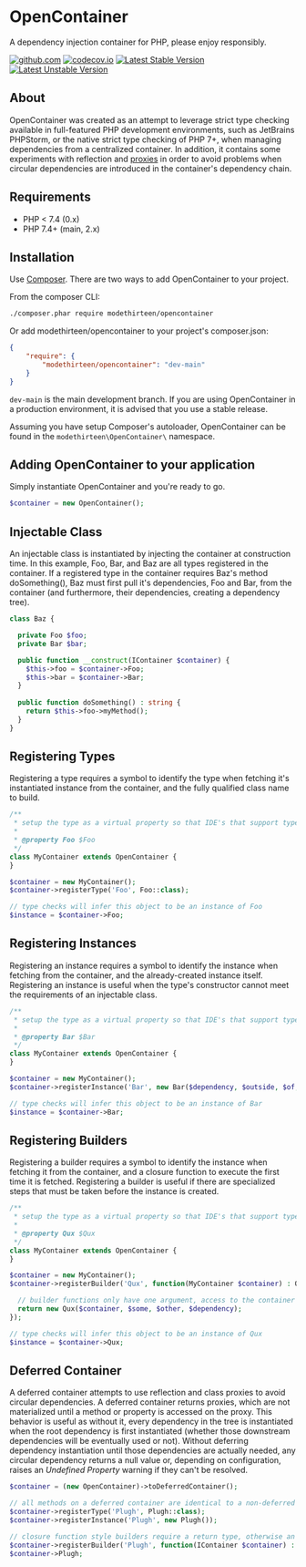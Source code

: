# OpenContainer

A dependency injection container for PHP, please enjoy responsibly.

[![github.com](https://github.com/modethirteen/OpenContainer/workflows/build/badge.svg)](https://github.com/modethirteen/OpenContainer/actions?query=workflow%3Abuild)
[![codecov.io](https://codecov.io/github/modethirteen/OpenContainer/coverage.svg?branch=main)](https://codecov.io/github/modethirteen/OpenContainer?branch=main)
[![Latest Stable Version](https://poser.pugx.org/modethirteen/opencontainer/version.svg)](https://packagist.org/packages/modethirteen/opencontainer)
[![Latest Unstable Version](https://poser.pugx.org/modethirteen/opencontainer/v/unstable)](https://packagist.org/packages/modethirteen/opencontainer)

## About

OpenContainer was created as an attempt to leverage strict type checking available in full-featured PHP development environments, such as JetBrains PHPStorm, or the native strict type checking of PHP 7+, when managing dependencies from a centralized container. In addition, it contains some experiments with reflection and [proxies](https://github.com/Ocramius/ProxyManager) in order to avoid problems when circular dependencies are introduced in the container's dependency chain.

## Requirements

* PHP < 7.4 (0.x)
* PHP 7.4+ (main, 2.x)

## Installation

Use [Composer](https://getcomposer.org/). There are two ways to add OpenContainer to your project.

From the composer CLI:

```sh
./composer.phar require modethirteen/opencontainer
```

Or add modethirteen/opencontainer to your project's composer.json:

```json
{
    "require": {
        "modethirteen/opencontainer": "dev-main"
    }
}
```

`dev-main` is the main development branch. If you are using OpenContainer in a production environment, it is advised that you use a stable release.

Assuming you have setup Composer's autoloader, OpenContainer can be found in the `modethirteen\OpenContainer\` namespace.

## Adding OpenContainer to your application

Simply instantiate OpenContainer and you're ready to go.

```php
$container = new OpenContainer();
```

## Injectable Class

An injectable class is instantiated by injecting the container at construction time. In this example, Foo, Bar, and Baz are all types registered in the container. If a registered type in the container requires Baz's method doSomething(), Baz must first pull it's dependencies, Foo and Bar, from the container (and furthermore, their dependencies, creating a dependency tree).

```php
class Baz {

  private Foo $foo;
  private Bar $bar;

  public function __construct(IContainer $container) {
    $this->foo = $container->Foo;
    $this->bar = $container->Bar;
  }
  
  public function doSomething() : string {
    return $this->foo->myMethod();
  }
}
```

## Registering Types

Registering a type requires a symbol to identify the type when fetching it's instantiated instance from the container, and the fully qualified class name to build.

```php
/**
 * setup the type as a virtual property so that IDE's that support type checking can take advantage
 *
 * @property Foo $Foo
 */
class MyContainer extends OpenContainer {
}

$container = new MyContainer();
$container->registerType('Foo', Foo::class);

// type checks will infer this object to be an instance of Foo
$instance = $container->Foo;
```

## Registering Instances

Registering an instance requires a symbol to identify the instance when fetching from the container, and the already-created instance itself. Registering an instance is useful when the type's constructor cannot meet the requirements of an injectable class.

```php
/**
 * setup the type as a virtual property so that IDE's that support type checking can take advantage
 *
 * @property Bar $Bar
 */
class MyContainer extends OpenContainer {
}

$container = new MyContainer();
$container->registerInstance('Bar', new Bar($dependency, $outside, $of, $container));

// type checks will infer this object to be an instance of Bar
$instance = $container->Bar;
```

## Registering Builders

Registering a builder requires a symbol to identify the instance when fetching it from the container, and a closure function to execute the first time it is fetched. Registering a builder is useful if there are specialized steps that must be taken before the instance is created.

```php
/**
 * setup the type as a virtual property so that IDE's that support type checking can take advantage
 *
 * @property Qux $Qux
 */
class MyContainer extends OpenContainer {
}

$container = new MyContainer();
$container->registerBuilder('Qux', function(MyContainer $container) : Qux {

  // builder functions only have one argument, access to the container itself
  return new Qux($container, $some, $other, $dependency);
});

// type checks will infer this object to be an instance of Qux
$instance = $container->Qux;
```

## Deferred Container

A deferred container attempts to use reflection and class proxies to avoid circular dependencies. A deferred container returns proxies, which are not materialized until a method or property is accessed on the proxy. This behavior is useful as without it, every dependency in the tree is instantiated when the root dependency is first instantiated (whether those downstream dependencies will be eventually used or not). Without deferring dependency instantiation until those dependencies are actually needed, any circular dependency returns a null value or, depending on configuration, raises an _Undefined Property_ warning if they can't be resolved.

```php
$container = (new OpenContainer)->toDeferredContainer();

// all methods on a deferred container are identical to a non-deferred container
$container->registerType('Plugh', Plugh::class);
$container->registerInstance('Plugh', new Plugh());

// closure function style builders require a return type, otherwise an OpenContainerCannotBuildDeferredInstanceException will be thrown 
$container->registerBuilder('Plugh', function(IContainer $container) : Plugh { ... });
$container->Plugh;
```
